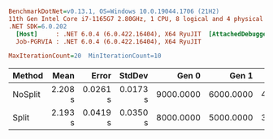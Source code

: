 ``` ini

BenchmarkDotNet=v0.13.1, OS=Windows 10.0.19044.1706 (21H2)
11th Gen Intel Core i7-1165G7 2.80GHz, 1 CPU, 8 logical and 4 physical cores
.NET SDK=6.0.202
  [Host]     : .NET 6.0.4 (6.0.422.16404), X64 RyuJIT  [AttachedDebugger]
  Job-PGRVIA : .NET 6.0.4 (6.0.422.16404), X64 RyuJIT

MaxIterationCount=20  MinIterationCount=10  

```
|  Method |    Mean |    Error |   StdDev |     Gen 0 |     Gen 1 |     Gen 2 | Allocated |
|-------- |--------:|---------:|---------:|----------:|----------:|----------:|----------:|
| NoSplit | 2.208 s | 0.0261 s | 0.0173 s | 9000.0000 | 6000.0000 | 4000.0000 |    912 MB |
|   Split | 2.193 s | 0.0419 s | 0.0350 s | 8000.0000 | 5000.0000 | 3000.0000 |    923 MB |
